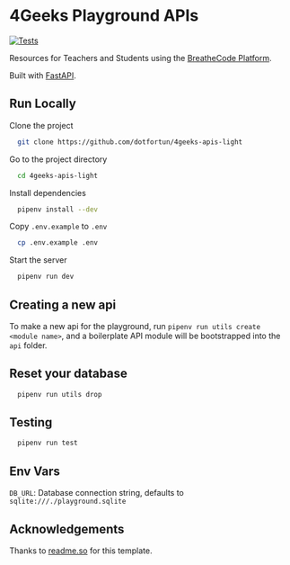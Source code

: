 # 4Geeks Playground APIs

[![Tests](https://github.com/dotfortun/4geeks-apis-light/actions/workflows/python-app.yml/badge.svg)](https://github.com/dotfortun/4geeks-apis-light/actions/workflows/python-app.yml)

Resources for Teachers and Students using the [BreatheCode Platform](https://breatheco.de).

Built with [FastAPI](https://github.com/tiangolo/fastapi).

## Run Locally

Clone the project

```bash
  git clone https://github.com/dotfortun/4geeks-apis-light
```

Go to the project directory

```bash
  cd 4geeks-apis-light
```

Install dependencies

```bash
  pipenv install --dev
```

Copy `.env.example` to `.env`

```bash
  cp .env.example .env
```

Start the server

```bash
  pipenv run dev
```

## Creating a new api

To make a new api for the playground, run `pipenv run utils create <module name>`, and a boilerplate API module will be bootstrapped into the `api` folder.


## Reset your database

```bash
  pipenv run utils drop
```

## Testing

```bash
  pipenv run test
```

## Env Vars

`DB_URL`: Database connection string, defaults to `sqlite:///./playground.sqlite`

## Acknowledgements

Thanks to [readme.so](https://readme.so) for this template.


